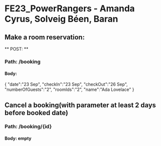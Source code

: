 ﻿# FE23_PowerRangers - Amanda Cyrus, Solveig Béen, Baran 

## Make a room reservation: <br>
** POST: **  
### Path: /booking
#### Body:
{
	"date":"23 Sep",
	"checkIn":"23 Sep",
	"checkOut":"26 Sep",
	"numberOfGuests":"2",
	"roomIds":"2",
	"name":"Ada Lovelace"
}

## Cancel a booking(with parameter at least 2 days before booked date)
### Path: /booking/{id}
#### Body: empty
